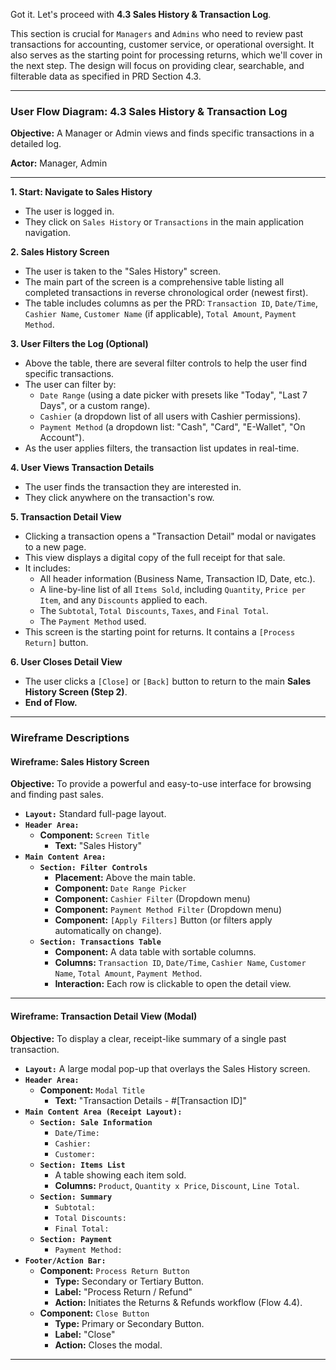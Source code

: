 Got it. Let's proceed with **4.3 Sales History & Transaction Log**.

This section is crucial for `Managers` and `Admins` who need to review past transactions for accounting, customer service, or operational oversight. It also serves as the starting point for processing returns, which we'll cover in the next step. The design will focus on providing clear, searchable, and filterable data as specified in PRD Section 4.3.

---

### **User Flow Diagram: 4.3 Sales History & Transaction Log**

**Objective:** A Manager or Admin views and finds specific transactions in a detailed log.

**Actor:** Manager, Admin

---

**1. Start: Navigate to Sales History**

- The user is logged in.
- They click on `Sales History` or `Transactions` in the main application navigation.

**2. Sales History Screen**

- The user is taken to the "Sales History" screen.
- The main part of the screen is a comprehensive table listing all completed transactions in reverse chronological order (newest first).
- The table includes columns as per the PRD: `Transaction ID`, `Date/Time`, `Cashier Name`, `Customer Name` (if applicable), `Total Amount`, `Payment Method`.

**3. User Filters the Log (Optional)**

- Above the table, there are several filter controls to help the user find specific transactions.
- The user can filter by:
  - `Date Range` (using a date picker with presets like "Today", "Last 7 Days", or a custom range).
  - `Cashier` (a dropdown list of all users with Cashier permissions).
  - `Payment Method` (a dropdown list: "Cash", "Card", "E-Wallet", "On Account").
- As the user applies filters, the transaction list updates in real-time.

**4. User Views Transaction Details**

- The user finds the transaction they are interested in.
- They click anywhere on the transaction's row.

**5. Transaction Detail View**

- Clicking a transaction opens a "Transaction Detail" modal or navigates to a new page.
- This view displays a digital copy of the full receipt for that sale.
- It includes:
  - All header information (Business Name, Transaction ID, Date, etc.).
  - A line-by-line list of all `Items Sold`, including `Quantity`, `Price per Item`, and any `Discounts` applied to each.
  - The `Subtotal`, `Total Discounts`, `Taxes`, and `Final Total`.
  - The `Payment Method` used.
- This screen is the starting point for returns. It contains a `[Process Return]` button.

**6. User Closes Detail View**

- The user clicks a `[Close]` or `[Back]` button to return to the main **Sales History Screen (Step 2)**.
- **End of Flow.**

---

### **Wireframe Descriptions**

#### **Wireframe: Sales History Screen**

**Objective:** To provide a powerful and easy-to-use interface for browsing and finding past sales.

- **`Layout:`** Standard full-page layout.
- **`Header Area:`**
  - **Component:** `Screen Title`
    - **Text:** "Sales History"
- **`Main Content Area:`**
  - **`Section: Filter Controls`**
    - **Placement:** Above the main table.
    - **Component:** `Date Range Picker`
    - **Component:** `Cashier Filter` (Dropdown menu)
    - **Component:** `Payment Method Filter` (Dropdown menu)
    - **Component:** `[Apply Filters]` Button (or filters apply automatically on change).
  - **`Section: Transactions Table`**
    - **Component:** A data table with sortable columns.
    - **Columns:** `Transaction ID`, `Date/Time`, `Cashier Name`, `Customer Name`, `Total Amount`, `Payment Method`.
    - **Interaction:** Each row is clickable to open the detail view.

---

#### **Wireframe: Transaction Detail View (Modal)**

**Objective:** To display a clear, receipt-like summary of a single past transaction.

- **`Layout:`** A large modal pop-up that overlays the Sales History screen.
- **`Header Area:`**
  - **Component:** `Modal Title`
    - **Text:** "Transaction Details - #[Transaction ID]"
- **`Main Content Area (Receipt Layout):`**
  - **`Section: Sale Information`**
    - `Date/Time:`
    - `Cashier:`
    - `Customer:`
  - **`Section: Items List`**
    - A table showing each item sold.
    - **Columns:** `Product`, `Quantity x Price`, `Discount`, `Line Total`.
  - **`Section: Summary`**
    - `Subtotal:`
    - `Total Discounts:`
    - `Final Total:`
  - **`Section: Payment`**
    - `Payment Method:`
- **`Footer/Action Bar:`**
  - **Component:** `Process Return Button`
    - **Type:** Secondary or Tertiary Button.
    - **Label:** "Process Return / Refund"
    - **Action:** Initiates the Returns & Refunds workflow (Flow 4.4).
  - **Component:** `Close Button`
    - **Type:** Primary or Secondary Button.
    - **Label:** "Close"
    - **Action:** Closes the modal.

---
